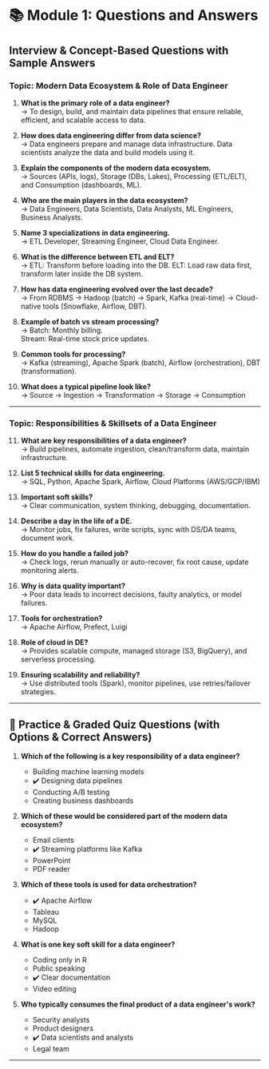 # 📚 Module 1: Questions and Answers

## Interview & Concept-Based Questions with Sample Answers

### Topic: Modern Data Ecosystem & Role of Data Engineer

1. **What is the primary role of a data engineer?**  
   → To design, build, and maintain data pipelines that ensure reliable, efficient, and scalable access to data.

2. **How does data engineering differ from data science?**  
   → Data engineers prepare and manage data infrastructure. Data scientists analyze the data and build models using it.

3. **Explain the components of the modern data ecosystem.**  
   → Sources (APIs, logs), Storage (DBs, Lakes), Processing (ETL/ELT), and Consumption (dashboards, ML).

4. **Who are the main players in the data ecosystem?**  
   → Data Engineers, Data Scientists, Data Analysts, ML Engineers, Business Analysts.

5. **Name 3 specializations in data engineering.**  
   → ETL Developer, Streaming Engineer, Cloud Data Engineer.

6. **What is the difference between ETL and ELT?**  
   → ETL: Transform before loading into the DB. ELT: Load raw data first, transform later inside the DB system.

7. **How has data engineering evolved over the last decade?**  
   → From RDBMS → Hadoop (batch) → Spark, Kafka (real-time) → Cloud-native tools (Snowflake, Airflow, DBT).

8. **Example of batch vs stream processing?**  
   → Batch: Monthly billing.  
     Stream: Real-time stock price updates.

9. **Common tools for processing?**  
   → Kafka (streaming), Apache Spark (batch), Airflow (orchestration), DBT (transformation).

10. **What does a typical pipeline look like?**  
   → Source → Ingestion → Transformation → Storage → Consumption

---

### Topic: Responsibilities & Skillsets of a Data Engineer

11. **What are key responsibilities of a data engineer?**  
    → Build pipelines, automate ingestion, clean/transform data, maintain infrastructure.

12. **List 5 technical skills for data engineering.**  
    → SQL, Python, Apache Spark, Airflow, Cloud Platforms (AWS/GCP/IBM)

13. **Important soft skills?**  
    → Clear communication, system thinking, debugging, documentation.

14. **Describe a day in the life of a DE.**  
    → Monitor jobs, fix failures, write scripts, sync with DS/DA teams, document work.

15. **How do you handle a failed job?**  
    → Check logs, rerun manually or auto-recover, fix root cause, update monitoring alerts.

16. **Why is data quality important?**  
    → Poor data leads to incorrect decisions, faulty analytics, or model failures.

17. **Tools for orchestration?**  
    → Apache Airflow, Prefect, Luigi

18. **Role of cloud in DE?**  
    → Provides scalable compute, managed storage (S3, BigQuery), and serverless processing.

19. **Ensuring scalability and reliability?**  
    → Use distributed tools (Spark), monitor pipelines, use retries/failover strategies.

---

## 📝 Practice & Graded Quiz Questions (with Options & Correct Answers)

1. **Which of the following is a key responsibility of a data engineer?**
   - Building machine learning models  
   - ✔️ Designing data pipelines  
   - Conducting A/B testing  
   - Creating business dashboards

2. **Which of these would be considered part of the modern data ecosystem?**
   - Email clients  
   - ✔️ Streaming platforms like Kafka  
   - PowerPoint  
   - PDF reader

3. **Which of these tools is used for data orchestration?**
   - ✔️ Apache Airflow  
   - Tableau  
   - MySQL  
   - Hadoop

4. **What is one key soft skill for a data engineer?**
   - Coding only in R  
   - Public speaking  
   - ✔️ Clear documentation  
   - Video editing

5. **Who typically consumes the final product of a data engineer's work?**
   - Security analysts  
   - Product designers  
   - ✔️ Data scientists and analysts  
   - Legal team
---


